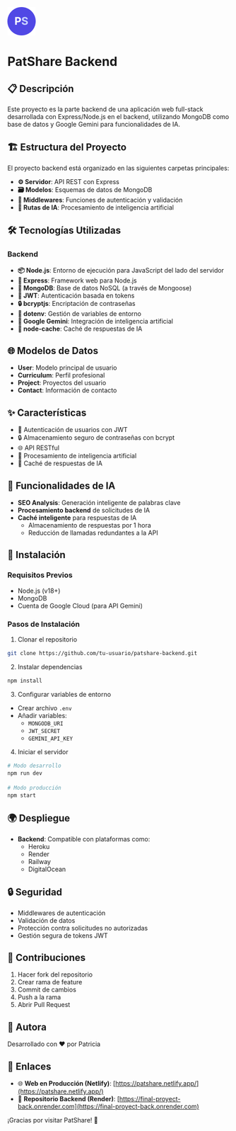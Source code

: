![Logo de PatShare](assets/icon%2064%20x%2064.png)

# PatShare Backend

## 📋 Descripción
Este proyecto es la parte backend de una aplicación web full-stack desarrollada con Express/Node.js en el backend, utilizando MongoDB como base de datos y Google Gemini para funcionalidades de IA.

## 🏗️ Estructura del Proyecto
El proyecto backend está organizado en las siguientes carpetas principales:
- **⚙️ Servidor**: API REST con Express
- **🗃️ Modelos**: Esquemas de datos de MongoDB
- **🔐 Middlewares**: Funciones de autenticación y validación
- **🤖 Rutas de IA**: Procesamiento de inteligencia artificial

## 🛠️ Tecnologías Utilizadas
### Backend
- **📦 Node.js**: Entorno de ejecución para JavaScript del lado del servidor
- **🚂 Express**: Framework web para Node.js
- **🍃 MongoDB**: Base de datos NoSQL (a través de Mongoose)
- **🔐 JWT**: Autenticación basada en tokens
- **🔒 bcryptjs**: Encriptación de contraseñas
- **🔧 dotenv**: Gestión de variables de entorno
- **🤖 Google Gemini**: Integración de inteligencia artificial
- **💾 node-cache**: Caché de respuestas de IA

## 🌐 Modelos de Datos
- **User**: Modelo principal de usuario
- **Curriculum**: Perfil profesional
- **Project**: Proyectos del usuario
- **Contact**: Información de contacto

## ✨ Características
- 🔐 Autenticación de usuarios con JWT
- 🔒 Almacenamiento seguro de contraseñas con bcrypt
- 🌐 API RESTful
- 🤖 Procesamiento de inteligencia artificial
- 💾 Caché de respuestas de IA

## 🚀 Funcionalidades de IA
- **SEO Analysis**: Generación inteligente de palabras clave
- **Procesamiento backend** de solicitudes de IA
- **Caché inteligente** para respuestas de IA
  - Almacenamiento de respuestas por 1 hora
  - Reducción de llamadas redundantes a la API

## 🔧 Instalación

### Requisitos Previos
- Node.js (v18+)
- MongoDB
- Cuenta de Google Cloud (para API Gemini)

### Pasos de Instalación
1. Clonar el repositorio
```bash
git clone https://github.com/tu-usuario/patshare-backend.git
```

2. Instalar dependencias
```bash
npm install
```

3. Configurar variables de entorno
- Crear archivo `.env`
- Añadir variables:
  - `MONGODB_URI`
  - `JWT_SECRET`
  - `GEMINI_API_KEY`

4. Iniciar el servidor
```bash
# Modo desarrollo
npm run dev

# Modo producción
npm start
```

## 🌍 Despliegue
- **Backend**: Compatible con plataformas como:
  - Heroku
  - Render
  - Railway
  - DigitalOcean

## 🔒 Seguridad
- Middlewares de autenticación
- Validación de datos
- Protección contra solicitudes no autorizadas
- Gestión segura de tokens JWT

## 🤝 Contribuciones
1. Hacer fork del repositorio
2. Crear rama de feature 
3. Commit de cambios
4. Push a la rama
5. Abrir Pull Request

## 👤 Autora
Desarrollado con ❤️ por Patricia

## 🔗 Enlaces
- 🌐 **Web en Producción (Netlify)**: [https://patshare.netlify.app/](https://patshare.netlify.app/)
- 📂 **Repositorio Backend (Render)**: [https://final-proyect-back.onrender.com](https://final-proyect-back.onrender.com)

¡Gracias por visitar PatShare! 🫶